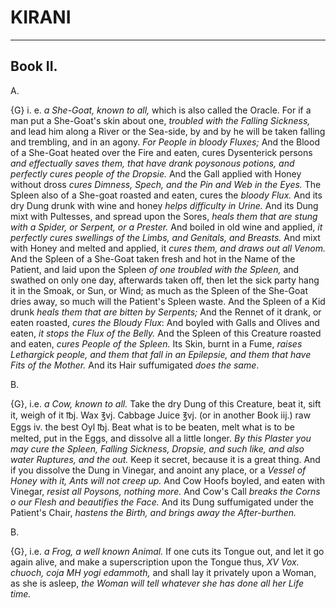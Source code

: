 # KIRANI

---
Book II.
---


A.

{G} i. e. _a She-Goat, known to all,_ which
is also called the Oracle. For if a man
put a She-Goat's skin about one, _troubled
with the Falling Sickness,_ and lead him along
a River or the Sea-side, by and by he will
be taken falling and trembling, and in an
agony. _For People in bloody Fluxes;_ And
the Blood of a She-Goat heated over the
Fire and eaten, cures Dysenterick persons
_and effectually saves them, that have drank
poysonous potions, and perfectly cures people of the
Dropsie._ And the Gall applied with Honey
without dross _cures Dimness, Spech, and the
Pin and Web in the Eyes._ The Spleen also of a
She-goat roasted and eaten, cures the _bloody
Flux._ And its dry Dung drunk with wine
and honey _helps difficulty in Urine._ And its
Dung mixt with Pultesses, and spread upon
the Sores, _heals them that are stung with a Spider,
or Serpent, or a Prester._ And boiled in
old wine and applied, _it perfectly cures swellings
of the Limbs, and Genitals, and Breasts._
And mixt with Honey and melted and applied,
it _cures them, and draws out all Venom._
And the Spleen of a She-Goat taken fresh
and hot in the Name of the Patient, and
laid upon the Spleen _of one troubled with the
Spleen,_ and swathed on only one day, afterwards
taken off, then let the sick party hang
it in the Smoak, or Sun, or Wind; as much
as the Spleen of the She-Goat dries away,
so much will the Patient's Spleen waste. And
the Spleen of a Kid drunk _heals them that are
bitten by Serpents;_ And the Rennet of it
drank, or eaten roasted, _cures the Bloudy
Flux_: And boyled with Galls and Olives
and eaten, _it stops the Flux of the Belly._ And
the Spleen of this Creature roasted and eaten,
_cures People of the Spleen._ Its Skin, burnt in
a Fume, _raises Lethargick people, and them
that fall in an Epilepsie, and them that have
Fits of the Mother._ And its Hair suffumigated
_does the same_.


B.

{G}, i.e. _a Cow, known to all._ Take the dry
Dung of this Creature, beat it, sift it, weigh
of it ℔j. Wax ℥vj. Cabbage Juice ℥vj. (or
in another Book iij.) raw Eggs iv. the best
Oyl ℔j. Beat what is to be beaten, melt what
is to be melted, put in the Eggs, and dissolve
all a little longer. _By this Plaster you
may cure the Spleen, Falling Sickness, Dropsie,
and such like, and also water Ruptures, and
the out._ Keep it secret, because it is a great
thing. And if you dissolve the Dung in Vinegar,
and anoint any place, or a _Vessel of
Honey with it, Ants will not creep up._ And
Cow Hoofs boyled, and eaten with Vinegar,
_resist all Poysons, nothing more._ And Cow's
Call _breaks the Corns o our Flesh and beautifies
the Face._ And its Dung suffumigated under
the Patient's Chair, _hastens the Birth, and
brings away the After-burthen._


B.

{G}, i.e. _a Frog, a well known Animal._
If one cuts its Tongue out, and let it go again
alive, and make a superscription upon
the Tongue thus, _XV Vox. chuoch, coja
MH yogi edammoth,_ and shall lay it privately
upon a Woman, as she is asleep, _the
Woman will tell whatever she has done all her
Life time._
















